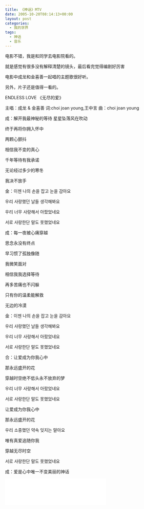 ```yaml
---
title: 《神话》MTV
date: 2005-10-20T08:14:13+00:00
layout: post
categories:
  - 我的世界
tags:
  - 神话
  - 音乐
---
```


电影不错，我是和同学去电影院看的。

就是感觉有很多没有解释清楚的镜头，最后看完觉得编剧好厉害

电影中成龙和金喜善一起唱的主题歌很好听。

另外，片子还是值得一看的。


ENDLESS LOVE 《无尽的爱》

主唱：成龙 & 金喜善
词:choi joan young,王中言
曲：choi joan young

成：解开我最神秘的等待
星星坠落风在吹动

终于再将你拥入怀中

两颗心颤抖

相信我不变的真心

千年等待有我承诺

无论经过多少的寒冬

我决不放手

金：이젠 나의 손을 잡고 눈을 감아요

우리 사랑했던 날들 생각해봐요

우리 너무 사랑해서 아팠었네요

서로 사랑한단 말도 못했었네요

成：每一夜被心痛穿越

思念永没有终点

早习惯了孤独像随

我微笑面对

相信我我选择等待

再多苦痛也不闪躲

只有你的温柔能解救

无边的冷漠

金：이젠 나의 손을 잡고 눈을 감아요

우리 사랑했던 날들 생각해봐요

우리 너무 사랑해서 아팠었네요

서로 사랑한단 말도 못했었네요

合：让爱成为你我心中

那永远盛开的花

穿越时空绝不低头永不放弃的梦

우리 너무 사랑해서 아팠었네요

서로 사랑한단 말도 못했었네요

让爱成为你我心中

那永远盛开的花

우리 소중했던 약속 잊지는 말아요

唯有真爱追随你我

穿越无尽时空

서로 사랑한단 말도 못했었네요

成：爱是心中唯一不变美丽的神话


<iframe frameborder="no" border="0" marginwidth="0" marginheight="0" width=330 height=86 src="//music.163.com/outchain/player?type=2&id=32688185&auto=1&height=66"></iframe>